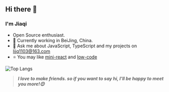## Hi there 👋

### I'm Jiaqi

- Open Source enthusiast.
- 🌱 Currently working in BeiJing, China.
- 💬 Ask me about JavaScript, TypeScript and my projects on [lijq1103@163.com](mailto:lijq1103@163.com)
- ⭐ You may like [mini-react](https://github.com/gaearon-byte/mini-react) and [low-code](https://github.com/gaearon-byte/low-code_drag)

![Top Langs](https://github-readme-stats.vercel.app/api/top-langs/?username=Rin-Nohara&layout=compact)

> ***I love to make friends. so if you want to say hi, I'll be happy to meet you more!😊***
